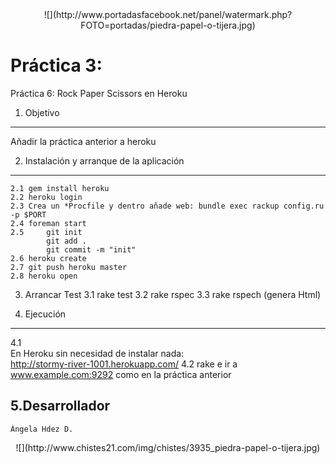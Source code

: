 <center>![](http://www.portadasfacebook.net/panel/watermark.php?FOTO=portadas/piedra-papel-o-tijera.jpg)</center>


Práctica 3:
=========== 

 Práctica 6: Rock Paper Scissors en Heroku


1. Objetivo
-----------
 Añadir la práctica anterior a heroku
	
  

2. Instalación y arranque de la aplicación
------------------------------------------
	2.1 gem install heroku
	2.2 heroku login
	2.3 Crea un *Procfile y dentro añade web: bundle exec rackup config.ru -p $PORT
	2.4 foreman start
	2.5 	git init
			git add .
			git commit -m "init"
	2.6 heroku create
	2.7	git push heroku master
	2.8 heroku open

3. Arrancar Test
	3.1 rake test
	3.2 rake rspec
	3.3 rake rspech (genera Html)

4. Ejecución
------------
  4.1 <br>En Heroku sin necesidad de instalar nada:</br> http://stormy-river-1001.herokuapp.com/
  4.2 rake e ir a www.example.com:9292 como en la práctica anterior

5.Desarrollador
---------------

	Ángela Hdez D.

<center>![](http://www.chistes21.com/img/chistes/3935_piedra-papel-o-tijera.jpg)</center>
